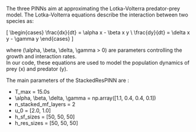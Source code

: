 The three PINNs aim at approximating the Lotka-Volterra predator-prey model. The Lotka-Volterra equations describe the interaction between two species as:

\[
\begin{cases}
\frac{dx}{dt} = \alpha x - \beta x y \\
\frac{dy}{dt} = \delta x y - \gamma y
\end{cases}
\]

where \(\alpha, \beta, \delta, \gamma > 0\) are parameters controlling the growth and interaction rates.  
In our code, these equations are used to model the population dynamics of prey \(x\) and predator \(y\).

The main parameters of the StackedResPINN are :
- T_max = 15.0s
- \alpha, \beta, \delta, \gamma = np.array([1.1, 0.4, 0.4, 0.1])
- n_stacked_mf_layers = 2
- u_0 = [2.0, 1.0]
- h_sf_sizes = [50, 50, 50]
- h_res_sizes = [50, 50, 50]
